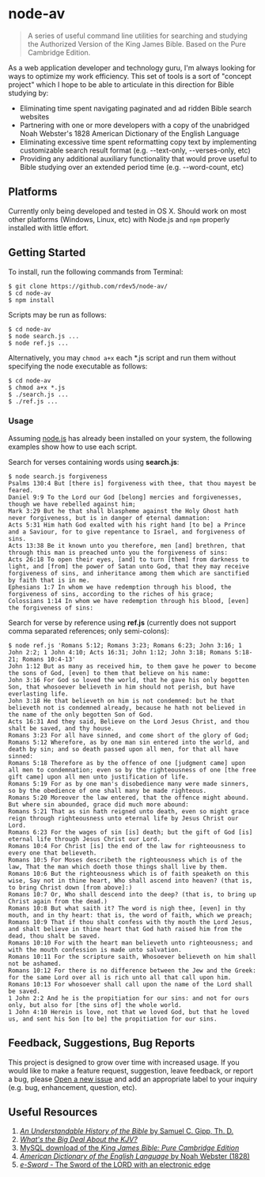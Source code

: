 # node-av
> A series of useful command line utilities for searching and studying the Authorized Version of the King James Bible. Based on the Pure Cambridge Edition.

As a web application developer and technology guru, I'm always looking for ways to optimize my work efficiency. This set of tools is a sort of "concept project" which I hope to be able to articulate in this direction for Bible studying by:
* Eliminating time spent navigating paginated and ad ridden Bible search websites
* Partnering with one or more developers with a copy of the unabridged Noah Webster's 1828 American Dictionary of the English Language
* Eliminating excessive time spent reformatting copy text by implementing customizable search result format (e.g. --text-only, --verses-only, etc)
* Providing any additional auxiliary functionality that would prove useful to Bible studying over an extended period time (e.g. --word-count, etc)

## Platforms
Currently only being developed and tested in OS X. Should work on most other platforms (Windows, Linux, etc) with Node.js and `npm` properly installed with little effort.

## Getting Started
To install, run the following commands from Terminal:
````
$ git clone https://github.com/rdev5/node-av/
$ cd node-av
$ npm install
````

Scripts may be run as follows:
````
$ cd node-av
$ node search.js ...
$ node ref.js ...
````

Alternatively, you may `chmod a+x` each *.js script and run them without specifying the node executable as follows:
````
$ cd node-av
$ chmod a+x *.js
$ ./search.js ...
$ ./ref.js ...
````

### Usage
Assuming [node.js](http://nodejs.org/download/) has already been installed on your system, the following examples show how to use each script.

Search for verses containing words using **search.js**:
````
$ node search.js forgiveness
Psalms 130:4 But [there is] forgiveness with thee, that thou mayest be feared.
Daniel 9:9 To the Lord our God [belong] mercies and forgivenesses, though we have rebelled against him;
Mark 3:29 But he that shall blaspheme against the Holy Ghost hath never forgiveness, but is in danger of eternal damnation:
Acts 5:31 Him hath God exalted with his right hand [to be] a Prince and a Saviour, for to give repentance to Israel, and forgiveness of sins.
Acts 13:38 Be it known unto you therefore, men [and] brethren, that through this man is preached unto you the forgiveness of sins:
Acts 26:18 To open their eyes, [and] to turn [them] from darkness to light, and [from] the power of Satan unto God, that they may receive forgiveness of sins, and inheritance among them which are sanctified by faith that is in me.
Ephesians 1:7 In whom we have redemption through his blood, the forgiveness of sins, according to the riches of his grace;
Colossians 1:14 In whom we have redemption through his blood, [even] the forgiveness of sins:
````

Search for verse by reference using **ref.js** (currently does not support comma separated references; only semi-colons):
````
$ node ref.js 'Romans 5:12; Romans 3:23; Romans 6:23; John 3:16; 1 John 2:2; 1 John 4:10; Acts 16:31; John 1:12; John 3:18; Romans 5:18-21; Romans 10:4-13'
John 1:12 But as many as received him, to them gave he power to become the sons of God, [even] to them that believe on his name:
John 3:16 For God so loved the world, that he gave his only begotten Son, that whosoever believeth in him should not perish, but have everlasting life.
John 3:18 He that believeth on him is not condemned: but he that believeth not is condemned already, because he hath not believed in the name of the only begotten Son of God.
Acts 16:31 And they said, Believe on the Lord Jesus Christ, and thou shalt be saved, and thy house.
Romans 3:23 For all have sinned, and come short of the glory of God;
Romans 5:12 Wherefore, as by one man sin entered into the world, and death by sin; and so death passed upon all men, for that all have sinned:
Romans 5:18 Therefore as by the offence of one [judgment came] upon all men to condemnation; even so by the righteousness of one [the free gift came] upon all men unto justification of life.
Romans 5:19 For as by one man's disobedience many were made sinners, so by the obedience of one shall many be made righteous.
Romans 5:20 Moreover the law entered, that the offence might abound. But where sin abounded, grace did much more abound:
Romans 5:21 That as sin hath reigned unto death, even so might grace reign through righteousness unto eternal life by Jesus Christ our Lord.
Romans 6:23 For the wages of sin [is] death; but the gift of God [is] eternal life through Jesus Christ our Lord.
Romans 10:4 For Christ [is] the end of the law for righteousness to every one that believeth.
Romans 10:5 For Moses describeth the righteousness which is of the law, That the man which doeth those things shall live by them.
Romans 10:6 But the righteousness which is of faith speaketh on this wise, Say not in thine heart, Who shall ascend into heaven? (that is, to bring Christ down [from above]:)
Romans 10:7 Or, Who shall descend into the deep? (that is, to bring up Christ again from the dead.)
Romans 10:8 But what saith it? The word is nigh thee, [even] in thy mouth, and in thy heart: that is, the word of faith, which we preach;
Romans 10:9 That if thou shalt confess with thy mouth the Lord Jesus, and shalt believe in thine heart that God hath raised him from the dead, thou shalt be saved.
Romans 10:10 For with the heart man believeth unto righteousness; and with the mouth confession is made unto salvation.
Romans 10:11 For the scripture saith, Whosoever believeth on him shall not be ashamed.
Romans 10:12 For there is no difference between the Jew and the Greek: for the same Lord over all is rich unto all that call upon him.
Romans 10:13 For whosoever shall call upon the name of the Lord shall be saved.
1 John 2:2 And he is the propitiation for our sins: and not for ours only, but also for [the sins of] the whole world.
1 John 4:10 Herein is love, not that we loved God, but that he loved us, and sent his Son [to be] the propitiation for our sins.
````

## Feedback, Suggestions, Bug Reports
This project is designed to grow over time with increased usage. If you would like to make a feature request, suggestion, leave feedback, or report a bug, please [Open a new issue](https://github.com/rdev5/node-av/issues/new) and add an appropriate label to your inquiry (e.g. bug, enhancement, question, etc).

## Useful Resources
1. [*An Understandable History of the Bible* by Samuel C. Gipp, Th. D.](http://samgipp.com/historybook/)
2. [*What's the Big Deal About the KJV?*](http://bigdealkjv.com/)
3. [MySQL download of the *King James Bible: Pure Cambridge Edition*](http://www.bibleprotector.com/)
4. [*American Dictionary of the English Language* by Noah Webster (1828)](http://webstersdictionary1828.com/)
5. [*e-Sword* - The Sword of the LORD with an electronic edge](http://e-sword.net/)
